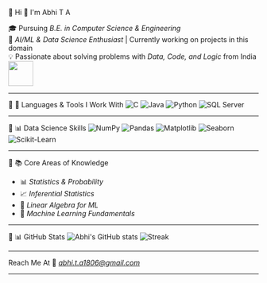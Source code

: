 🔗  Hi  👋 I'm Abhi T A  


🎓 Pursuing *B.E. in Computer Science & Engineering*  
🤖 *AI/ML & Data Science Enthusiast* | Currently working on projects in this domain  
💡 Passionate about solving problems with *Data, Code, and Logic*  from India <img src="https://upload.wikimedia.org/wikipedia/en/4/41/Flag_of_India.svg" width="50"/>


---

🔗 🔧 Languages & Tools I Work With
![C](https://img.shields.io/badge/C-00599C?style=for-the-badge&logo=c&logoColor=white)
![Java](https://img.shields.io/badge/Java-ED8B00?style=for-the-badge&logo-java&logoColor=white)
![Python](https://img.shields.io/badge/Python-3776AB?style=for-the-badge&logo=python&logoColor=white)
![SQL Server](https://img.shields.io/badge/Microsoft_SQL_Server-CC2927?style=for-the-badge&logo=microsoftsqlserver&logoColor=white)

---

🔗 📊 Data Science Skills
![NumPy](https://img.shields.io/badge/Numpy-013243?style=for-the-badge&logo=numpy&logoColor=white)
![Pandas](https://img.shields.io/badge/Pandas-150458?style=for-the-badge&logo=pandas&logoColor=white)
![Matplotlib](https://img.shields.io/badge/Matplotlib-003B57?style=for-the-badge&logo=plotly&logoColor=white)
![Seaborn](https://img.shields.io/badge/Seaborn-3776AB?style=for-the-badge&logo=python&logoColor=white)
![Scikit-Learn](https://img.shields.io/badge/Scikit--Learn-F7931E?style=for-the-badge&logo=scikitlearn&logoColor=white)

---

🔗 📚 Core Areas of Knowledge
- 📊 *Statistics & Probability*
- 📈 *Inferential Statistics*
- 🔢 *Linear Algebra for ML*
- 🤖 *Machine Learning Fundamentals*

---

🔗 📊 GitHub Stats
![Abhi's GitHub stats](https://github-readme-stats.vercel.app/api?username=Abhi-T-A&show_icons=true&theme=radical)
![Streak](https://github-readme-streak-stats.herokuapp.com/?user=Abhi-T-A&theme=dark)

---

Reach Me At
📧 *abhi.t.a1806@gmail.com*

---

  


